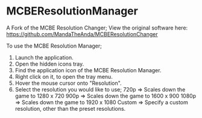 # MCBEResolutionManager
A Fork of the MCBE Resolution Changer; View the original software here: https://github.com/MandaTheAnda/MCBEResolutionChanger

To use the MCBE Resolution Manager;
1. Launch the application.
2. Open the hidden icons tray.
3. Find the application icon of the MCBE Resolution Manager.
4. Right click on it, to open the tray menu.
5. Hover the mouse cursor onto "Resolution".
6. Select the resolution you would like to use;
    720p => Scales down the game to 1280 x 720
    900p => Scales down the game to 1600 x 900
    1080p => Scales down the game to 1920 x 1080
    Custom => Specify a custom resolution, other than the preset resolutions.
